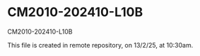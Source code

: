 # CM2010-202410-L10B
CM2010-202410-L10B

This file is created in remote repository, on 13/2/25, at 10:30am.
